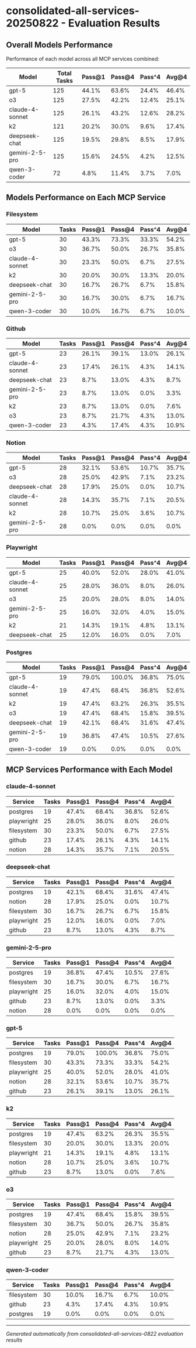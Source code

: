 # consolidated-all-services-20250822 - Evaluation Results

## Overall Models Performance

Performance of each model across all MCP services combined:

| Model | Total Tasks | Pass@1 | Pass@4 | Pass^4 | Avg@4 |
|-------|-------------|--------|----------|----------|---------|
| gpt-5 | 125 | 44.1% | 63.6% | 24.4% | 46.4% |
| o3 | 125 | 27.5% | 42.2% | 12.4% | 25.1% |
| claude-4-sonnet | 125 | 26.1% | 43.2% | 12.6% | 28.2% |
| k2 | 121 | 20.2% | 30.0% | 9.6% | 17.4% |
| deepseek-chat | 125 | 19.5% | 29.8% | 8.5% | 17.9% |
| gemini-2-5-pro | 125 | 15.6% | 24.5% | 4.2% | 12.5% |
| qwen-3-coder | 72 | 4.8% | 11.4% | 3.7% | 7.0% |

## Models Performance on Each MCP Service

### Filesystem

| Model | Tasks | Pass@1 | Pass@4 | Pass^4 | Avg@4 |
|-------|-------|--------|----------|----------|---------|
| gpt-5 | 30 | 43.3% | 73.3% | 33.3% | 54.2% |
| o3 | 30 | 36.7% | 50.0% | 26.7% | 35.8% |
| claude-4-sonnet | 30 | 23.3% | 50.0% | 6.7% | 27.5% |
| k2 | 30 | 20.0% | 30.0% | 13.3% | 20.0% |
| deepseek-chat | 30 | 16.7% | 26.7% | 6.7% | 15.8% |
| gemini-2-5-pro | 30 | 16.7% | 30.0% | 6.7% | 16.7% |
| qwen-3-coder | 30 | 10.0% | 16.7% | 6.7% | 10.0% |

### Github

| Model | Tasks | Pass@1 | Pass@4 | Pass^4 | Avg@4 |
|-------|-------|--------|----------|----------|---------|
| gpt-5 | 23 | 26.1% | 39.1% | 13.0% | 26.1% |
| claude-4-sonnet | 23 | 17.4% | 26.1% | 4.3% | 14.1% |
| deepseek-chat | 23 | 8.7% | 13.0% | 4.3% | 8.7% |
| gemini-2-5-pro | 23 | 8.7% | 13.0% | 0.0% | 3.3% |
| k2 | 23 | 8.7% | 13.0% | 0.0% | 7.6% |
| o3 | 23 | 8.7% | 21.7% | 4.3% | 13.0% |
| qwen-3-coder | 23 | 4.3% | 17.4% | 4.3% | 10.9% |

### Notion

| Model | Tasks | Pass@1 | Pass@4 | Pass^4 | Avg@4 |
|-------|-------|--------|----------|----------|---------|
| gpt-5 | 28 | 32.1% | 53.6% | 10.7% | 35.7% |
| o3 | 28 | 25.0% | 42.9% | 7.1% | 23.2% |
| deepseek-chat | 28 | 17.9% | 25.0% | 0.0% | 10.7% |
| claude-4-sonnet | 28 | 14.3% | 35.7% | 7.1% | 20.5% |
| k2 | 28 | 10.7% | 25.0% | 3.6% | 10.7% |
| gemini-2-5-pro | 28 | 0.0% | 0.0% | 0.0% | 0.0% |

### Playwright

| Model | Tasks | Pass@1 | Pass@4 | Pass^4 | Avg@4 |
|-------|-------|--------|----------|----------|---------|
| gpt-5 | 25 | 40.0% | 52.0% | 28.0% | 41.0% |
| claude-4-sonnet | 25 | 28.0% | 36.0% | 8.0% | 26.0% |
| o3 | 25 | 20.0% | 28.0% | 8.0% | 14.0% |
| gemini-2-5-pro | 25 | 16.0% | 32.0% | 4.0% | 15.0% |
| k2 | 21 | 14.3% | 19.1% | 4.8% | 13.1% |
| deepseek-chat | 25 | 12.0% | 16.0% | 0.0% | 7.0% |

### Postgres

| Model | Tasks | Pass@1 | Pass@4 | Pass^4 | Avg@4 |
|-------|-------|--------|----------|----------|---------|
| gpt-5 | 19 | 79.0% | 100.0% | 36.8% | 75.0% |
| claude-4-sonnet | 19 | 47.4% | 68.4% | 36.8% | 52.6% |
| k2 | 19 | 47.4% | 63.2% | 26.3% | 35.5% |
| o3 | 19 | 47.4% | 68.4% | 15.8% | 39.5% |
| deepseek-chat | 19 | 42.1% | 68.4% | 31.6% | 47.4% |
| gemini-2-5-pro | 19 | 36.8% | 47.4% | 10.5% | 27.6% |
| qwen-3-coder | 19 | 0.0% | 0.0% | 0.0% | 0.0% |

## MCP Services Performance with Each Model

### claude-4-sonnet

| Service | Tasks | Pass@1 | Pass@4 | Pass^4 | Avg@4 |
|---------|-------|--------|----------|----------|---------|
| postgres | 19 | 47.4% | 68.4% | 36.8% | 52.6% |
| playwright | 25 | 28.0% | 36.0% | 8.0% | 26.0% |
| filesystem | 30 | 23.3% | 50.0% | 6.7% | 27.5% |
| github | 23 | 17.4% | 26.1% | 4.3% | 14.1% |
| notion | 28 | 14.3% | 35.7% | 7.1% | 20.5% |

### deepseek-chat

| Service | Tasks | Pass@1 | Pass@4 | Pass^4 | Avg@4 |
|---------|-------|--------|----------|----------|---------|
| postgres | 19 | 42.1% | 68.4% | 31.6% | 47.4% |
| notion | 28 | 17.9% | 25.0% | 0.0% | 10.7% |
| filesystem | 30 | 16.7% | 26.7% | 6.7% | 15.8% |
| playwright | 25 | 12.0% | 16.0% | 0.0% | 7.0% |
| github | 23 | 8.7% | 13.0% | 4.3% | 8.7% |

### gemini-2-5-pro

| Service | Tasks | Pass@1 | Pass@4 | Pass^4 | Avg@4 |
|---------|-------|--------|----------|----------|---------|
| postgres | 19 | 36.8% | 47.4% | 10.5% | 27.6% |
| filesystem | 30 | 16.7% | 30.0% | 6.7% | 16.7% |
| playwright | 25 | 16.0% | 32.0% | 4.0% | 15.0% |
| github | 23 | 8.7% | 13.0% | 0.0% | 3.3% |
| notion | 28 | 0.0% | 0.0% | 0.0% | 0.0% |

### gpt-5

| Service | Tasks | Pass@1 | Pass@4 | Pass^4 | Avg@4 |
|---------|-------|--------|----------|----------|---------|
| postgres | 19 | 79.0% | 100.0% | 36.8% | 75.0% |
| filesystem | 30 | 43.3% | 73.3% | 33.3% | 54.2% |
| playwright | 25 | 40.0% | 52.0% | 28.0% | 41.0% |
| notion | 28 | 32.1% | 53.6% | 10.7% | 35.7% |
| github | 23 | 26.1% | 39.1% | 13.0% | 26.1% |

### k2

| Service | Tasks | Pass@1 | Pass@4 | Pass^4 | Avg@4 |
|---------|-------|--------|----------|----------|---------|
| postgres | 19 | 47.4% | 63.2% | 26.3% | 35.5% |
| filesystem | 30 | 20.0% | 30.0% | 13.3% | 20.0% |
| playwright | 21 | 14.3% | 19.1% | 4.8% | 13.1% |
| notion | 28 | 10.7% | 25.0% | 3.6% | 10.7% |
| github | 23 | 8.7% | 13.0% | 0.0% | 7.6% |

### o3

| Service | Tasks | Pass@1 | Pass@4 | Pass^4 | Avg@4 |
|---------|-------|--------|----------|----------|---------|
| postgres | 19 | 47.4% | 68.4% | 15.8% | 39.5% |
| filesystem | 30 | 36.7% | 50.0% | 26.7% | 35.8% |
| notion | 28 | 25.0% | 42.9% | 7.1% | 23.2% |
| playwright | 25 | 20.0% | 28.0% | 8.0% | 14.0% |
| github | 23 | 8.7% | 21.7% | 4.3% | 13.0% |

### qwen-3-coder

| Service | Tasks | Pass@1 | Pass@4 | Pass^4 | Avg@4 |
|---------|-------|--------|----------|----------|---------|
| filesystem | 30 | 10.0% | 16.7% | 6.7% | 10.0% |
| github | 23 | 4.3% | 17.4% | 4.3% | 10.9% |
| postgres | 19 | 0.0% | 0.0% | 0.0% | 0.0% |

---
*Generated automatically from consolidated-all-services-0822 evaluation results*
